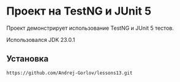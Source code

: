 # Проект на TestNG и JUnit 5

Проект демонстрирует использование TestNG и JUnit 5 тестов.

Использовался JDK 23.0.1

## Установка


   ```bash
   https://github.com/Andrej-Gorlov/lessons13.git
